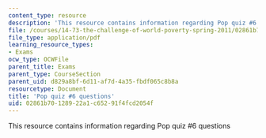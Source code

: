 ```yaml
---
content_type: resource
description: 'This resource contains information regarding Pop quiz #6 questions'
file: /courses/14-73-the-challenge-of-world-poverty-spring-2011/02861b70128922a1c65291f4fcd2054f_MIT14_73S11_quiz6_quest.pdf
file_type: application/pdf
learning_resource_types:
- Exams
ocw_type: OCWFile
parent_title: Exams
parent_type: CourseSection
parent_uid: d829a8bf-6d11-af7d-4a35-fbdf065c8b8a
resourcetype: Document
title: 'Pop quiz #6 questions'
uid: 02861b70-1289-22a1-c652-91f4fcd2054f
---
```

This resource contains information regarding Pop quiz #6 questions

